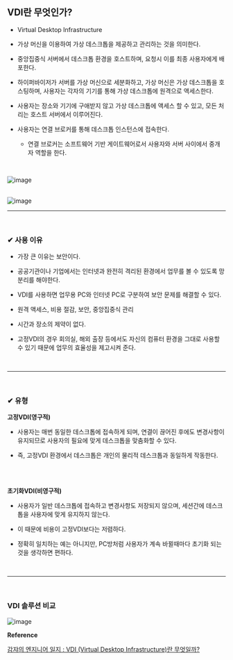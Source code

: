 ## VDI란 무엇인가?
- Virtual Desktop Infrastructure

- 가상 머신을 이용하여 가상 데스크톱을 제공하고 관리하는 것을 의미한다.

- 중앙집중식 서버에서 데스크톱 환경을 호스트하며, 요청시 이를 최종 사용자에게 배포한다.

- 하이퍼바이저가 서버를 가상 머신으로 세분화하고, 가상 머신은 가상 데스크톱을 호스팅하며, 사용자는 각자의 기기를 통해 가상 데스크톱에 원격으로 액세스한다.

- 사용자는 장소와 기기에 구애받지 않고 가상 데스크톱에 액세스 할 수 있고, 모든 처리는 호스트 서버에서 이루어진다.

- 사용자는 연결 브로커를 통해 데스크톱 인스턴스에 접속한다.
  - 연결 브로커는 소프트웨어 기반 게이트웨어로서 사용자와 서버 사이에서 중개자 역할을 한다.
<br>

![image](https://github.com/yejun95/Today-I-Learned/assets/121341413/c614d7a4-23ad-4f92-b391-ef89042a0225)
<br>
<br>

![image](https://github.com/yejun95/Today-I-Learned/assets/121341413/a1f03909-a776-47b8-be03-1aae2835d322)
<br>
<hr>
<br>

### ✔ 사용 이유
- 가장 큰 이유는 보안이다.

- 공공기관이나 기업에서는 인터넷과 완전히 격리된 환경에서 업무를 볼 수 있도록 망분리를 해야한다.

- VDI를 사용하면 업무용 PC와 인터넷 PC로 구분하여 보안 문제를 해결할 수 있다.

- 원격 액세스, 비용 절감, 보안, 중앙집중식 관리

- 시간과 장소의 제약이 없다.

- 고정VDI의 경우 회의실, 해외 출장 등에서도 자신의 컴퓨터 환경을 그대로 사용할 수 있기 때문에 업무의 효율성을 제고시켜 준다.
<br>
<hr>
<br>

### ✔ 유형
**고정VDI(영구적)**
- 사용자는 매번 동일한 데스크톱에 접속하게 되며, 연결이 끊어진 후에도 변경사항이 유지되므로 사용자의 필요에 맞게 데스크톱을 맞춤화할 수 있다.

- 즉, 고정VDI 환경에서 데스크톱은 개인의 물리적 데스크톱과 동일하게 작동한다.
<br>
<br>

**초기화VDI(비영구적)**
- 사용자가 일반 데스크톱에 접속하고 변경사항도 저장되지 않으며, 세션간에 데스크톱을 사용자에 맞게 유지하지 않는다.

- 이 때문에 비용이 고정VDI보다는 저렴하다.

- 정확히 일치하는 예는 아니지만, PC방처럼 사용자가 계속 바뀔때마다 초기화 되는것을 생각하면 편하다.
<br>
<hr>
<br>

### VDI 솔루션 비교
![image](https://github.com/yejun95/Today-I-Learned/assets/121341413/056b6e53-3d90-4bd8-b2e2-331059174336)


**Reference**<br>

[감쟈의 엔지니어 일지 : VDI (Virtual Desktop Infrastructure)란 무엇일까?](https://potato-yong.tistory.com/3)<br>
